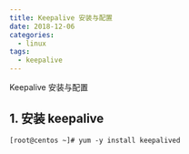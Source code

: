 ```yaml
---
title: Keepalive 安装与配置
date: 2018-12-06
categories:
  - linux
tags:
  - keepalive
---
```


Keepalive 安装与配置
<!-- more -->

## 1. 安装 keepalive
```
[root@centos ~]# yum -y install keepalived
```
